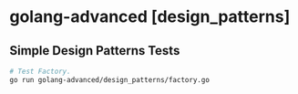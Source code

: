 # golang-advanced [design_patterns]

## Simple Design Patterns Tests

```sh
# Test Factory.
go run golang-advanced/design_patterns/factory.go
```